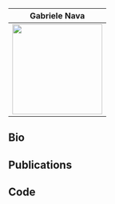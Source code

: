 |      Gabriele Nava        | 
|:-------------------------:|
<img src="https://avatars.githubusercontent.com/u/12396934?s=400&u=32bca94abd4e230badf3a7b153efb767b3e8d17d&v=4" width="180"> |  

## Bio

## Publications

## Code
